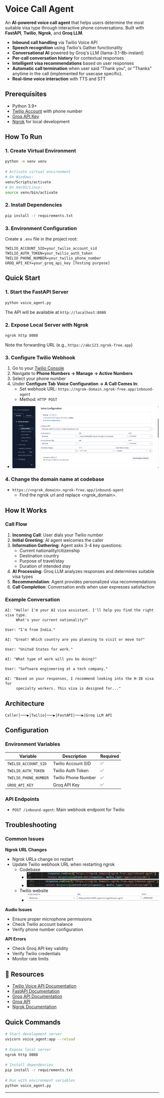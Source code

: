 # Voice Call Agent

An **AI-powered voice call agent** that helps users determine the most suitable visa type through interactive phone conversations. Built with **FastAPI**, **Twilio**, **Ngrok**, and **Groq LLM**.

- **Inbound call handling** via Twilio Voice API
- **Speech recognition** using Twilio's Gather functionality
- **Conversational AI** powered by Groq's LLM (llama-3.1-8b-instant)
- **Per-call conversation history** for contextual responses
- **Intelligent visa recommendations** based on user responses
- **Automatic call termination** when user said "Thank you", or "Thanks" anytime in the call (implemented for usecase specific).
- **Real-time voice interaction** with TTS and STT

## Prerequisites

- Python 3.9+
- [Twilio Account](https://www.twilio.com/) with phone number
- [Groq API Key](https://groq.com/)
- [Ngrok](https://ngrok.com/) for local development

## How To Run

### 1. Create Virtual Environment
```bash
python -m venv venv

# Activate virtual environment
# On Windows:
venv/Scripts/activate
# On macOS/Linux:
source venv/bin/activate
```

### 2. Install Dependencies
```bash
pip install -r requirements.txt
```

### 3. Environment Configuration
Create a `.env` file in the project root:

```env
TWILIO_ACCOUNT_SID=your_twilio_account_sid
TWILIO_AUTH_TOKEN=your_twilio_auth_token
TWILIO_PHONE_NUMBER=your_twilio_phone_number
GROQ_API_KEY=your_groq_api_key [Testing purpose]
```

## Quick Start

### 1. Start the FastAPI Server
```bash
python voice_agent.py
```

The API will be available at `http://localhost:8080`

### 2. Expose Local Server with Ngrok
```bash
ngrok http 8080
```

Note the forwarding URL (e.g., `https://abc123.ngrok-free.app`)

### 3. Configure Twilio Webhook

1. Go to your [Twilio Console](https://console.twilio.com/)
2. Navigate to **Phone Numbers → Manage → Active Numbers**
3. Select your phone number
4. Under **Configure Tab** **Voice Configuration → A Call Comes In**:
   - Set webhook URL: `https://ngrok-domain.ngrok-free.app/inbound-agent`
   - Method: `HTTP POST`

- ![alt text](image.png)

### 4. Change the domain name at codebase
 - `https://<ngrok_domain>.ngrok-free.app/inbound-agent`
   - Find the ngrok url and replace <ngrok_domain>.

## How It Works

### Call Flow
1. **Incoming Call**: User dials your Twilio number
2. **Initial Greeting**: AI agent welcomes the caller
3. **Information Gathering**: Agent asks 3-4 key questions:
   - Current nationality/citizenship
   - Destination country
   - Purpose of travel/stay
   - Duration of intended stay
4. **AI Processing**: Groq LLM analyzes responses and determines suitable visa types
5. **Recommendation**: Agent provides personalized visa recommendations
6. **Call Completion**: Conversation ends when user expresses satisfaction

### Example Conversation
```
AI: "Hello! I'm your AI visa assistant. I'll help you find the right visa type. 
     What's your current nationality?"

User: "I'm from India."

AI: "Great! Which country are you planning to visit or move to?"

User: "United States for work."

AI: "What type of work will you be doing?"

User: "Software engineering at a tech company."

AI: "Based on your responses, I recommend looking into the H-1B visa for 
     specialty workers. This visa is designed for..."
```

## Architecture

```
Caller│───▶│Twilio│───▶│FastAPI│───▶│Groq LLM API
```

## Configuration

### Environment Variables

| Variable | Description | Required |
|----------|-------------|----------|
| `TWILIO_ACCOUNT_SID` | Twilio Account SID | ✅ |
| `TWILIO_AUTH_TOKEN` | Twilio Auth Token | ✅ |
| `TWILIO_PHONE_NUMBER` | Twilio Phone Number | ✅ |
| `GROQ_API_KEY` | Groq API Key | ✅ |


### API Endpoints
- `POST /inbound-agent`: Main webhook endpoint for Twilio

## Troubleshooting

### Common Issues

**Ngrok URL Changes**
- Ngrok URLs change on restart
- Update Twilio webhook URL when restarting ngrok
   - Codebase
      - ![alt text](image-1.png)
      - ![alt text](image-2.png)
   - Twilio website
      - ![alt text](image-3.png)

**Audio Issues**
- Ensure proper microphone permissions
- Check Twilio account balance
- Verify phone number configuration

**API Errors**
- Check Groq API key validity
- Verify Twilio credentials
- Monitor rate limits

## 🔗 Resources

- [Twilio Voice API Documentation](https://www.twilio.com/docs/voice)
- [FastAPI Documentation](https://fastapi.tiangolo.com/)
- [Groq API Documentation](https://console.groq.com/docs/overview)
- [Groq API](https://console.groq.com/keys)
- [Ngrok Documentation](https://ngrok.com/docs)

## Quick Commands

```bash
# Start development server
uvicorn voice_agent:app --reload

# Expose local server
ngrok http 8080

# Install dependencies
pip install -r requirements.txt

# Run with environment variables
python voice_agent.py
```

---
